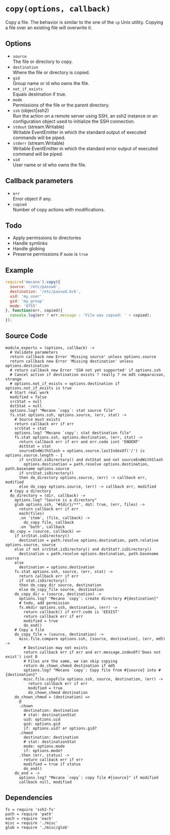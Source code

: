 
# `copy(options, callback)`

Copy a file. The behavior is similar to the one of the `cp`
Unix utility. Copying a file over an existing file will
overwrite it.

## Options

*   `source`   
    The file or directory to copy.   
*   `destination`   
    Where the file or directory is copied.   
*   `gid`   
    Group name or id who owns the file.   
*   `not_if_exists`   
    Equals destination if true.   
*   `mode`   
    Permissions of the file or the parent directory.   
*   `ssh` (object|ssh2)   
    Run the action on a remote server using SSH, an ssh2 instance or an
    configuration object used to initialize the SSH connection.   
*   `stdout` (stream.Writable)   
    Writable EventEmitter in which the standard output of executed commands will
    be piped.   
*   `stderr` (stream.Writable)   
    Writable EventEmitter in which the standard error output of executed command
    will be piped.   
*   `uid`   
    User name or id who owns the file.   

## Callback parameters

*   `err`   
    Error object if any.   
*   `copied`   
    Number of copy actions with modifications.   

## Todo

*   Apply permissions to directories
*   Handle symlinks
*   Handle globing
*   Preserve permissions if `mode` is `true`

## Example

```js
require('mecano').copy({
  source: '/etc/passwd',
  destination: '/etc/passwd.bck',
  uid: 'my_user'
  gid: 'my_group'
  mode: '0755'
}, function(err, copied){
  console.log(err ? err.message : 'File was copied: ' + copied);
});
```

## Source Code

    module.exports = (options, callback) ->
      # Validate parameters
      return callback new Error 'Missing source' unless options.source
      return callback new Error 'Missing destination' unless options.destination
      # return callback new Error 'SSH not yet supported' if options.ssh
      # Cancel action if destination exists ? really ? no md5 comparaison, strange
      # options.not_if_exists = options.destination if options.not_if_exists is true
      # Start real work
      modified = false
      srcStat = null
      dstStat = null
      options.log? "Mecano `copy`: stat source file"
      fs.stat options.ssh, options.source, (err, stat) ->
        # Source must exists
        return callback err if err
        srcStat = stat
        options.log? "Mecano `copy`: stat destination file"
        fs.stat options.ssh, options.destination, (err, stat) ->
          return callback err if err and err.code isnt 'ENOENT'
          dstStat = stat
          sourceEndWithSlash = options.source.lastIndexOf('/') is options.source.length - 1
          if srcStat.isDirectory() and dstStat and not sourceEndWithSlash
            options.destination = path.resolve options.destination, path.basename options.source
          if srcStat.isDirectory()
          then do_directory options.source, (err) -> callback err, modified
          else do_copy options.source, (err) -> callback err, modified
      # Copy a directory
      do_directory = (dir, callback) ->
        options.log? "Source is a directory"
        glob options.ssh, "#{dir}/**", dot: true, (err, files) ->
          return callback err if err
          each(files)
          .on 'item', (file, callback) ->
            do_copy file, callback
          .on 'both', callback
      do_copy = (source, callback) =>
        if srcStat.isDirectory()
          destination = path.resolve options.destination, path.relative options.source, source
        else if not srcStat.isDirectory() and dstStat?.isDirectory()
          destination = path.resolve options.destination, path.basename source
        else
          destination = options.destination
        fs.stat options.ssh, source, (err, stat) ->
          return callback err if err
          if stat.isDirectory()
          then do_copy_dir source, destination
          else do_copy_file source, destination
        do_copy_dir = (source, destination) ->
          options.log? "Mecano `copy`: create directory #{destination}"
          # todo, add permission
          fs.mkdir options.ssh, destination, (err) ->
            return callback() if err?.code is 'EEXIST'
            return callback err if err
            modified = true
            do_end()
        # Copy a file
        do_copy_file = (source, destination) ->
          misc.file.compare options.ssh, [source, destination], (err, md5) ->
            # Destination may not exists
            return callback err if err and err.message.indexOf('Does not exist') isnt 0
            # Files are the same, we can skip copying
            return do_chown_chmod destination if md5
            options.log? "Mecano `copy`: Copy file from #{source} into #{destination}"
            misc.file.copyFile options.ssh, source, destination, (err) ->
              return callback err if err
              modified = true
              do_chown_chmod destination
        do_chown_chmod = (destination) =>
          @
          .chown
            destination: destination
            # stat: destinationStat
            uid: options.uid
            gid: options.gid
            if: options.uid? or options.gid?
          .chmod
            destination: destination
            # stat: destinationStat
            mode: options.mode
            if: options.mode?
          .then (err, status) ->
            return callback err if err
            modified = true if status
            do_end()
        do_end = ->
          options.log? "Mecano `copy`: copy file #{source}" if modified
          callback null, modified

## Dependencies

    fs = require 'ssh2-fs'
    path = require 'path'
    each = require 'each'
    misc = require './misc'
    glob = require './misc/glob'








